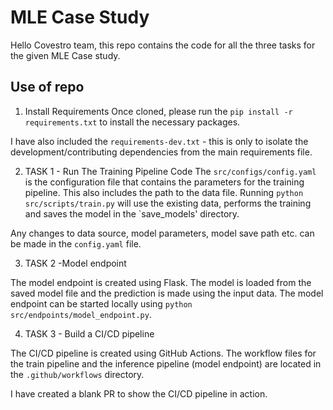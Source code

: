 # MLE Case Study

Hello Covestro team, this repo contains the code for all the three tasks for the given MLE Case study.

## Use of repo

1. Install Requirements
Once cloned, please run the `pip install -r requirements.txt` to install the necessary packages.


I have also included the `requirements-dev.txt` - this is only to isolate the development/contributing dependencies from
the main requirements file.

2. TASK 1 - Run The Training Pipeline Code
The `src/configs/config.yaml` is the configuration file that contains the parameters for the training pipeline.
This also includes the path to the data file.
Running `python src/scripts/train.py` will use the existing data, performs the training and saves the model in the
`save_models' directory.

Any changes to data source, model parameters, model save path etc. can be made in the `config.yaml` file.

3. TASK 2 -Model endpoint

The model endpoint is created using Flask. The model is loaded from the saved model file and the prediction is made
using the input data.
The model endpoint can be started locally using `python src/endpoints/model_endpoint.py`.

4. TASK 3 - Build a CI/CD pipeline

The CI/CD pipeline is created using GitHub Actions. The workflow files for the train pipeline and the inference pipeline (model endpoint)
are located in the `.github/workflows` directory.

I have created a blank PR to show the CI/CD pipeline in action.

